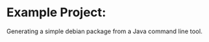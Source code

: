 Example Project: 
================

Generating a simple debian package from a Java command line tool.